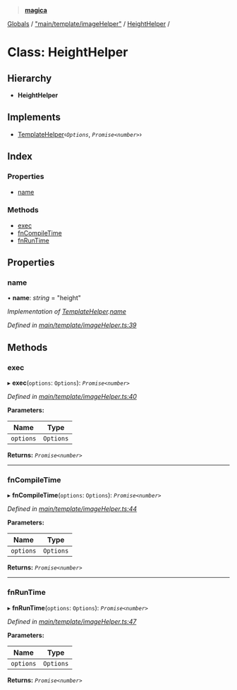 > **[magica](../README.md)**

[Globals](../README.md) / ["main/template/imageHelper"](../modules/_main_template_imagehelper_.md) / [HeightHelper](_main_template_imagehelper_.heighthelper.md) /

# Class: HeightHelper

## Hierarchy

* **HeightHelper**

## Implements

* [TemplateHelper](../interfaces/_main_template_template_.templatehelper.md)‹*`Options`*, *`Promise<number>`*›

## Index

### Properties

* [name](_main_template_imagehelper_.heighthelper.md#name)

### Methods

* [exec](_main_template_imagehelper_.heighthelper.md#exec)
* [fnCompileTime](_main_template_imagehelper_.heighthelper.md#fncompiletime)
* [fnRunTime](_main_template_imagehelper_.heighthelper.md#fnruntime)

## Properties

###  name

• **name**: *string* = "height"

*Implementation of [TemplateHelper](../interfaces/_main_template_template_.templatehelper.md).[name](../interfaces/_main_template_template_.templatehelper.md#name)*

*Defined in [main/template/imageHelper.ts:39](https://github.com/cancerberoSgx/magica/blob/cf74fdd/src/main/template/imageHelper.ts#L39)*

## Methods

###  exec

▸ **exec**(`options`: `Options`): *`Promise<number>`*

*Defined in [main/template/imageHelper.ts:40](https://github.com/cancerberoSgx/magica/blob/cf74fdd/src/main/template/imageHelper.ts#L40)*

**Parameters:**

Name | Type |
------ | ------ |
`options` | `Options` |

**Returns:** *`Promise<number>`*

___

###  fnCompileTime

▸ **fnCompileTime**(`options`: `Options`): *`Promise<number>`*

*Defined in [main/template/imageHelper.ts:44](https://github.com/cancerberoSgx/magica/blob/cf74fdd/src/main/template/imageHelper.ts#L44)*

**Parameters:**

Name | Type |
------ | ------ |
`options` | `Options` |

**Returns:** *`Promise<number>`*

___

###  fnRunTime

▸ **fnRunTime**(`options`: `Options`): *`Promise<number>`*

*Defined in [main/template/imageHelper.ts:47](https://github.com/cancerberoSgx/magica/blob/cf74fdd/src/main/template/imageHelper.ts#L47)*

**Parameters:**

Name | Type |
------ | ------ |
`options` | `Options` |

**Returns:** *`Promise<number>`*